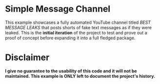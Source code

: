 # Simple Message Channel
This example showcases a fully automated YouTube channel titled *BEST MESSAGE LEAKS* that posts shorts of fake text messages as if they were leaked. This is the **initial iteration** of the project to test and prove out a proof of concept before expanding it into a full fledged package.

# Disclaimer
**I give no guarantee to the usability of this code and it will not be maintained. This example is ONLY left to document the project's history.**